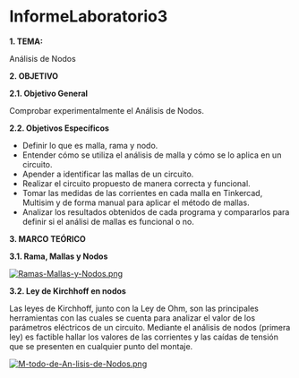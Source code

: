 # InformeLaboratorio3
**1. TEMA:**

Análisis de Nodos

**2. OBJETIVO**

**2.1. Objetivo General**

Comprobar experimentalmente el Análisis de Nodos.

**2.2. Objetivos Específicos**

- Definir lo que es malla, rama y nodo.
- Entender cómo se utiliza el análisis de malla y cómo se lo aplica en un circuito.
- Apender a identificar las mallas de un circuito.
- Realizar el circuito propuesto de manera correcta y funcional.
- Tomar las medidas de las corrientes en cada malla en Tinkercad, Multisim y de forma manual para aplicar el método de mallas.
- Analizar los resultados obtenidos de cada programa y compararlos para definir si el análisi de mallas es funcional o no.


**3. MARCO TEÓRICO**

**3.1. Rama, Mallas y Nodos**

[![Ramas-Mallas-y-Nodos.png](https://i.postimg.cc/d0x7Dqyy/Ramas-Mallas-y-Nodos.png)](https://postimg.cc/jWyqFYvx)

**3.2. Ley de Kirchhoff en nodos**

Las leyes de Kirchhoff, junto con la Ley de Ohm, son las principales herramientas con las cuales se cuenta para analizar el valor de los parámetros eléctricos de un circuito. Mediante el análisis de nodos (primera ley) es factible hallar los valores de las corrientes y las caídas de tensión que se presenten en cualquier punto del montaje.

[![M-todo-de-An-lisis-de-Nodos.png](https://i.postimg.cc/BvQ9pjBN/M-todo-de-An-lisis-de-Nodos.png)](https://postimg.cc/jD9Fdd9J)
